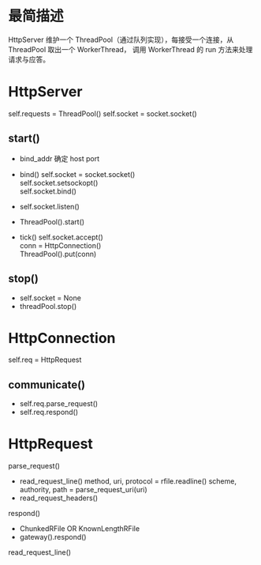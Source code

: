 

最简描述
============================
HttpServer 维护一个 ThreadPool（通过队列实现），每接受一个连接，从 ThreadPool 取出一个 WorkerThread， 调用 WorkerThread 的 run 方法来处理请求与应答。


HttpServer
============================
self.requests = ThreadPool()
self.socket = socket.socket()

start()
-----------------------
* bind_addr 确定 host port
* bind()
	self.socket = socket.socket()   
	self.socket.setsockopt()  
	self.socket.bind()
	
* self.socket.listen()

* ThreadPool().start()
	
* tick()
	self.socket.accept()  
	conn = HttpConnection()  
	ThreadPool().put(conn)
	
	
stop()
-----------------------
* self.socket = None
* threadPool.stop()


HttpConnection
=======================
self.req = HttpRequest

communicate()
-----------------------
* self.req.parse_request()
* self.req.respond()
	
	
HttpRequest
=======================

parse_request()

* read_request_line()
	method, uri, protocol = rfile.readline()
	scheme, authority, path = parse_request_uri(uri)
* read_request_headers()

respond()

* ChunkedRFile OR KnownLengthRFile
* gateway().respond()

read_request_line()


